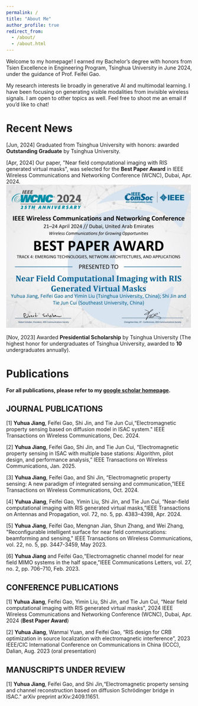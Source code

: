 ```yaml
---
permalink: /
title: "About Me"
author_profile: true
redirect_from: 
  - /about/
  - /about.html
---
```


Welcome to my homepage! I earned my Bachelor’s degree with honors from Tsien Excellence in Engineering Program, Tsinghua University in June 2024, under the guidance of Prof. <a href="https://scholar.google.com/citations?user=_VDYtKMAAAAJ&hl=en&oi=ao" style="text-decoration: none;">Feifei Gao</a>.

My research interests lie broadly in generative AI and multimodal learning. I have been focusing on generating visible modalities from invisible wireless signals. I am open to other topics as well. Feel free to shoot me an email if you’d like to chat!


# Recent News

[Jun, 2024] Graduated from Tsinghua University with honors: awarded **Outstanding Graduate** by Tsinghua University.

[Apr, 2024] Our paper, "Near field computational imaging with RIS generated virtual masks", was selected for the **Best Paper Award** in IEEE Wireless Communications and Networking Conference (WCNC), Dubai, Apr. 2024.
<br/><img src='/images/best_paper.jpg' width= "500"> 

[Nov, 2023] Awarded **Presidential Scholarship** by Tsinghua University (The highest honor for undergraduates of Tsinghua University, awarded to **10** undergraduates annually).

<a id="Publications"></a>
# Publications
 
**For all publications, please refer to my [google scholar homepage](https://scholar.google.com/citations?user=gLiHCV0AAAAJ&hl=en).**

## JOURNAL PUBLICATIONS

[1] **Yuhua Jiang**, Feifei Gao, Shi Jin, and Tie Jun Cui,“Electromagnetic property sensing based on diffusion model in ISAC system." IEEE Transactions on Wireless Communications, Dec. 2024.

[2] **Yuhua Jiang**, Feifei Gao, Shi Jin, and Tie Jun Cui, “Electromagnetic property sensing in ISAC with multiple base stations: Algorithm, pilot design, and performance analysis,” IEEE Transactions on Wireless Communications, Jan. 2025. 

[3] **Yuhua Jiang**, Feifei Gao, and Shi Jin, “Electromagnetic property sensing: A new paradigm of integrated sensing and communication,”IEEE Transactions on Wireless Communications, Oct. 2024.

[4] **Yuhua Jiang**, Feifei Gao, Yimin Liu, Shi Jin, and Tie Jun Cui, “Near-field computational imaging with RIS generated virtual masks,”IEEE Transactions on Antennas and Propagation, vol. 72, no. 5, pp. 4383–4398, Apr. 2024. 

[5] **Yuhua Jiang**, Feifei Gao, Mengnan Jian, Shun Zhang, and Wei Zhang, "Reconfigurable intelligent surface for near field communications: beamforming and sensing," IEEE Transactions on Wireless Communications, vol. 22, no. 5, pp. 3447-3459, May 2023.

[6] **Yuhua Jiang** and Feifei Gao,“Electromagnetic channel model for near field MIMO systems in the half space,”IEEE Communications Letters, vol. 27, no. 2, pp. 706–710, Feb. 2023.

## CONFERENCE PUBLICATIONS

[1] **Yuhua Jiang**, Feifei Gao, Yimin Liu, Shi Jin, and Tie Jun Cui, “Near field computational imaging with RIS generated virtual masks", 2024 IEEE Wireless Communications and Networking Conference (WCNC), Dubai, Apr. 2024 (**Best Paper Award**)

[2] **Yuhua Jiang**, Wanmai Yuan, and Feifei Gao, “RIS design for CRB optimization in source localization with electromagnetic interference”, 2023 IEEE/CIC International Conference on Communications in China (ICCC), Dalian, Aug. 2023 (oral presentation)

## MANUSCRIPTS UNDER REVIEW

[1] **Yuhua Jiang**, Feifei Gao, and Shi Jin,“Electromagnetic property sensing and channel reconstruction based on diffusion Schrödinger bridge in ISAC." arXiv preprint arXiv:2409.11651. 








